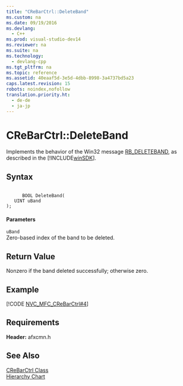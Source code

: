```yaml
---
title: "CReBarCtrl::DeleteBand"
ms.custom: na
ms.date: 09/19/2016
ms.devlang: 
  - C++
ms.prod: visual-studio-dev14
ms.reviewer: na
ms.suite: na
ms.technology: 
  - devlang-cpp
ms.tgt_pltfrm: na
ms.topic: reference
ms.assetid: 40eaaf5d-3e5d-4dbb-8998-3a4737bd5a23
caps.latest.revision: 15
robots: noindex,nofollow
translation.priority.ht: 
  - de-de
  - ja-jp
---
```

# CReBarCtrl::DeleteBand
Implements the behavior of the Win32 message [RB_DELETEBAND](http://msdn.microsoft.com/library/windows/desktop/bb774431), as described in the [!INCLUDE[winSDK](../vs140/includes/winSDK_md.md)].  
  
## Syntax  
  
```  
  
      BOOL DeleteBand(  
   UINT uBand   
);  
```  
  
#### Parameters  
 `uBand`  
 Zero-based index of the band to be deleted.  
  
## Return Value  
 Nonzero if the band deleted successfully; otherwise zero.  
  
## Example  
 [!CODE [NVC_MFC_CReBarCtrl#4](../CodeSnippet/VS_Snippets_Cpp/NVC_MFC_CReBarCtrl#4)]  
  
## Requirements  
 **Header:** afxcmn.h  
  
## See Also  
 [CReBarCtrl Class](../vs140/CReBarCtrl-Class.md)   
 [Hierarchy Chart](../vs140/Hierarchy-Chart.md)
